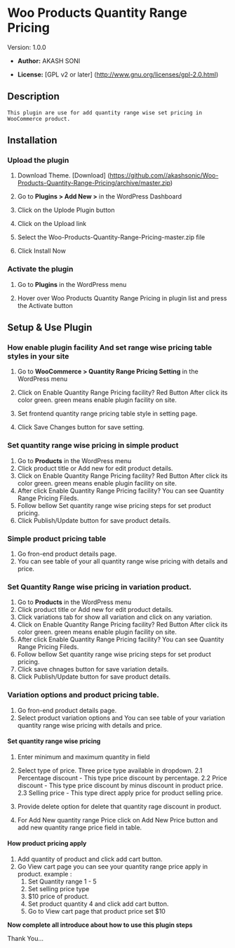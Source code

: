 #  Woo Products Quantity Range Pricing #

  Version:  1.0.0

* **Author:** AKASH SONI

* **License:** [GPL v2 or later] (http://www.gnu.org/licenses/gpl-2.0.html)

## Description ##
	This plugin are use for add quantity range wise set pricing in WooCommerce product.

## Installation ##

### Upload the plugin ###


1. Download Theme.
   [Download] (https://github.com//akashsonic/Woo-Products-Quantity-Range-Pricing/archive/master.zip)

2. Go to **Plugins > Add New >** in the WordPress Dashboard

3. Click on the Uplode Plugin button

4. Click on the Upload link

5. Select the Woo-Products-Quantity-Range-Pricing-master.zip file

6. Click Install Now


### Activate the plugin ###

1. Go to **Plugins** in the WordPress menu

2. Hover over Woo Products Quantity Range Pricing in plugin list and press the Activate button

## Setup & Use Plugin ##

### How enable plugin facility And set range wise pricing table styles in your site ###

1. Go to **WooCommerce > Quantity Range Pricing Setting** in the WordPress menu

2. Click on Enable Quantity Range Pricing facility? Red Button After click its color green. green means enable plugin facility on site.

3. Set frontend quantity range pricing table style in setting page.  

6. Click Save Changes button for save setting.

### Set quantity range wise pricing in simple product ###

1. Go to **Products** in the WordPress menu
2. Click product title or Add new for edit product details.
2. Click on Enable Quantity Range Pricing facility? Red Button After click its color green. green means enable plugin facility on site.
3. After click Enable Quantity Range Pricing facility? You can see Quantity Range Pricing Fileds.
4. Follow bellow Set quantity range wise pricing steps for set product pricing.
5. Click Publish/Update button for save product details.

### Simple product pricing table ###

1. Go fron-end product details page.
2. You can see table of your all quantity range wise pricing with details and price.

### Set Quantity Range wise pricing in variation product. ###

1. Go to **Products** in the WordPress menu
2. Click product title or Add new for edit product details.
3. Click variations tab for show all variation and click on any variation.
2. Click on Enable Quantity Range Pricing facility? Red Button After click its color green. green means enable plugin facility on site.
3. After click Enable Quantity Range Pricing facility? You can see Quantity Range Pricing Fileds.
4. Follow bellow Set quantity range wise pricing steps for set product pricing.
5. Click save chnages button for save variation details.
5. Click Publish/Update button for save product details.

### Variation options and  product pricing table. ###

1. Go fron-end product details page.
2. Select product variation options and You can see table of your variation quantity range wise pricing with details and price.

#### Set quantity range wise pricing ####

1. Enter minimum and maximum quantity in field

2. Select type of price. Three price type available in dropdown.
    2.1 Percentage discount -    This type price discount by percentage.
    2.2 Price discount - This type price discount by minus discount in product price.
    2.3 Selling price - This type direct apply price for product selling price.

3. Provide delete option for delete that quantity rage discount in product.

4. For Add New quantity range Price click on Add New Price button and add new quantity range price field in table.

#### How product pricing apply ####

1. Add quantity of product and click add cart button.
2. Go View cart page you can see your quantity range price apply in product.
example :
    1. Set Quantity range 1 - 5 
    2. Set selling price type 
    3. $10 price of product.
    4. Set product quantity 4 and click add cart button.
    5. Go to View cart page that product price set $10


**Now complete all introduce about how to use this plugin steps**

Thank You...

